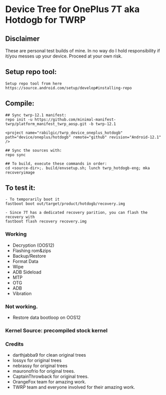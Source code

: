 # Device Tree for OnePlus 7T aka Hotdogb for TWRP

## Disclaimer
These are personal test builds of mine. In no way do I hold responsibility if it/you messes up your device. Proceed at your own risk.

## Setup repo tool:
```
Setup repo tool from here https://source.android.com/setup/develop#installing-repo
```

## Compile:
```
## Sync twrp-12.1 manifest:
repo init -u https://github.com/minimal-manifest-twrp/platform_manifest_twrp_aosp.git -b twrp-12.1

<project name="rabilgic/twrp_device_oneplus_hotdogb" path="device/oneplus/hotdogb" remote="github" revision="Android-12.1" />

## Sync the sources with:
repo sync

## To build, execute these commands in order:
cd <source-dir>;. build/envsetup.sh; lunch twrp_hotdogb-eng; mka recoveryimage
```

## To test it:
```
- To temporarily boot it
fastboot boot out/target/product/hotdogb/recovery.img 

- Since 7T has a dedicated recovery parition, you can flash the recovery with
fastboot flash recovery recovery.img
```

### Working
- Decryption (OOS12)
- Flashing rom&zips
- Backup/Restore
- Format Data
- Wipe
- ADB Sideload
- MTP 
- OTG
- ADB 
- Vibration
### Not working.
- Restore data bootloop on OOS12
### Kernel Source: precompiled stock kernel

### Credits
- darthjabba9 for clean original trees
- lossyx for original trees
- nebrassy for original trees
- mauronofrio for original trees.
- CaptainThrowback for original trees.
- OrangeFox team for amazing work.
- TWRP team and everyone involved for their amazing work.
